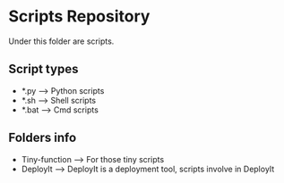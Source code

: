 Scripts Repository
================================================

Under this folder are scripts.

Script types
------------------------------------------------

- *.py  --> Python scripts 
- *.sh  --> Shell scripts 
- *.bat --> Cmd scripts 

Folders info
------------------------------------------------

- Tiny-function --> For those tiny scripts
- DeployIt --> DeployIt is a deployment tool, scripts involve in DeployIt
